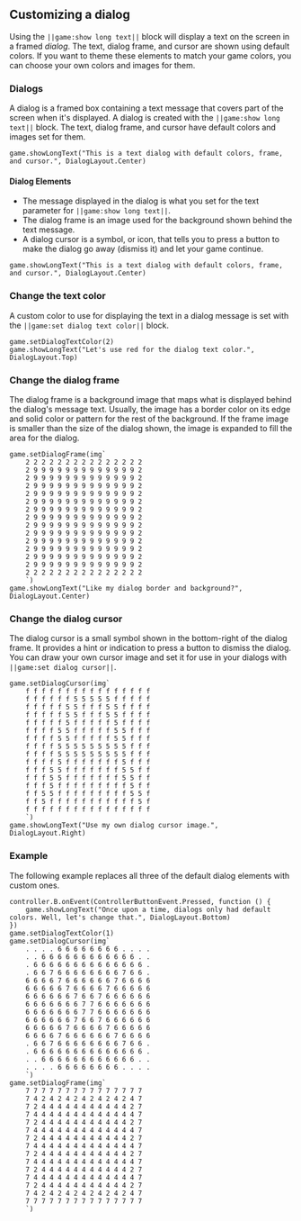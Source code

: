 ## Customizing a dialog

Using the ``||game:show long text||`` block will display a text on the screen in a framed _dialog_. The text, dialog frame, and cursor are shown using default colors. If you want to theme these elements to match your game colors, you can choose your own colors and images for them.

### Dialogs

A dialog is a framed box containing a text message that covers part of the screen when it's displayed. A dialog is created with the ``||game:show long text||`` block. The text, dialog frame, and cursor have default colors and images set for them.

```block
game.showLongText("This is a text dialog with default colors, frame, and cursor.", DialogLayout.Center)
```

#### Dialog Elements

* The message displayed in the dialog is what you set for the text parameter for ``||game:show long text||``.
* The dialog frame is an image used for the background shown behind the text message.
* A dialog cursor is a symbol, or icon, that tells you to press a button to make the dialog go away (dismiss it) and let your game continue.

```sim
game.showLongText("This is a text dialog with default colors, frame, and cursor.", DialogLayout.Center)
```

### Change the text color

A custom color to use for displaying the text in a dialog message is set with the ``||game:set dialog text color||`` block.

```blocks
game.setDialogTextColor(2)
game.showLongText("Let's use red for the dialog text color.", DialogLayout.Top)
```

### Change the dialog frame

The dialog frame is a background image that maps what is displayed behind the dialog's message text. Usually, the image has a border color on its edge and solid color or pattern for the rest of the background. If the frame image is smaller than the size of the dialog shown, the image is expanded to fill the area for the dialog.

```blocks
game.setDialogFrame(img`
    2 2 2 2 2 2 2 2 2 2 2 2 2 2 2 
    2 9 9 9 9 9 9 9 9 9 9 9 9 9 2 
    2 9 9 9 9 9 9 9 9 9 9 9 9 9 2 
    2 9 9 9 9 9 9 9 9 9 9 9 9 9 2 
    2 9 9 9 9 9 9 9 9 9 9 9 9 9 2 
    2 9 9 9 9 9 9 9 9 9 9 9 9 9 2 
    2 9 9 9 9 9 9 9 9 9 9 9 9 9 2 
    2 9 9 9 9 9 9 9 9 9 9 9 9 9 2 
    2 9 9 9 9 9 9 9 9 9 9 9 9 9 2 
    2 9 9 9 9 9 9 9 9 9 9 9 9 9 2 
    2 9 9 9 9 9 9 9 9 9 9 9 9 9 2 
    2 9 9 9 9 9 9 9 9 9 9 9 9 9 2 
    2 9 9 9 9 9 9 9 9 9 9 9 9 9 2 
    2 9 9 9 9 9 9 9 9 9 9 9 9 9 2 
    2 2 2 2 2 2 2 2 2 2 2 2 2 2 2 
    `)
game.showLongText("Like my dialog border and background?", DialogLayout.Center)
```

### Change the dialog cursor

The dialog cursor is a small symbol shown in the bottom-right of the dialog frame. It provides a hint or indication to press a button to dismiss the dialog. You can draw your own cursor image and set it for use in your dialogs with ``||game:set dialog cursor||``.

```blocks
game.setDialogCursor(img`
    f f f f f f f f f f f f f f f f 
    f f f f f f 5 5 5 5 5 f f f f f 
    f f f f f 5 5 f f f 5 5 f f f f 
    f f f f f 5 5 f f f 5 5 f f f f 
    f f f f f 5 f f f f f 5 f f f f 
    f f f f 5 5 f f f f f 5 5 f f f 
    f f f f 5 5 f f f f f 5 5 f f f 
    f f f f 5 5 5 5 5 5 5 5 5 f f f 
    f f f f 5 5 5 5 5 5 5 5 5 f f f 
    f f f f 5 f f f f f f f 5 f f f 
    f f f 5 5 f f f f f f f 5 5 f f 
    f f f 5 5 f f f f f f f 5 5 f f 
    f f f 5 f f f f f f f f f 5 f f 
    f f 5 5 f f f f f f f f f 5 5 f 
    f f 5 f f f f f f f f f f f 5 f 
    f f f f f f f f f f f f f f f f 
    `)
game.showLongText("Use my own dialog cursor image.", DialogLayout.Right)
```

### Example

The following example replaces all three of the default dialog elements with custom ones.

```blocks
controller.B.onEvent(ControllerButtonEvent.Pressed, function () {
    game.showLongText("Once upon a time, dialogs only had default colors. Well, let's change that.", DialogLayout.Bottom)
})
game.setDialogTextColor(1)
game.setDialogCursor(img`
    . . . . 6 6 6 6 6 6 6 6 . . . . 
    . . 6 6 6 6 6 6 6 6 6 6 6 6 . . 
    . 6 6 6 6 6 6 6 6 6 6 6 6 6 6 . 
    . 6 6 7 6 6 6 6 6 6 6 6 7 6 6 . 
    6 6 6 6 7 6 6 6 6 6 6 7 6 6 6 6 
    6 6 6 6 6 7 6 6 6 6 7 6 6 6 6 6 
    6 6 6 6 6 6 7 6 6 7 6 6 6 6 6 6 
    6 6 6 6 6 6 6 7 7 6 6 6 6 6 6 6 
    6 6 6 6 6 6 6 7 7 6 6 6 6 6 6 6 
    6 6 6 6 6 6 7 6 6 7 6 6 6 6 6 6 
    6 6 6 6 6 7 6 6 6 6 7 6 6 6 6 6 
    6 6 6 6 7 6 6 6 6 6 6 7 6 6 6 6 
    . 6 6 7 6 6 6 6 6 6 6 6 7 6 6 . 
    . 6 6 6 6 6 6 6 6 6 6 6 6 6 6 . 
    . . 6 6 6 6 6 6 6 6 6 6 6 6 . . 
    . . . . 6 6 6 6 6 6 6 6 . . . . 
    `)
game.setDialogFrame(img`
    7 7 7 7 7 7 7 7 7 7 7 7 7 7 7 
    7 4 2 4 2 4 2 4 2 4 2 4 2 4 7 
    7 2 4 4 4 4 4 4 4 4 4 4 4 2 7 
    7 4 4 4 4 4 4 4 4 4 4 4 4 4 7 
    7 2 4 4 4 4 4 4 4 4 4 4 4 2 7 
    7 4 4 4 4 4 4 4 4 4 4 4 4 4 7 
    7 2 4 4 4 4 4 4 4 4 4 4 4 2 7 
    7 4 4 4 4 4 4 4 4 4 4 4 4 4 7 
    7 2 4 4 4 4 4 4 4 4 4 4 4 2 7 
    7 4 4 4 4 4 4 4 4 4 4 4 4 4 7 
    7 2 4 4 4 4 4 4 4 4 4 4 4 2 7 
    7 4 4 4 4 4 4 4 4 4 4 4 4 4 7 
    7 2 4 4 4 4 4 4 4 4 4 4 4 2 7 
    7 4 2 4 2 4 2 4 2 4 2 4 2 4 7 
    7 7 7 7 7 7 7 7 7 7 7 7 7 7 7 
    `)
```

